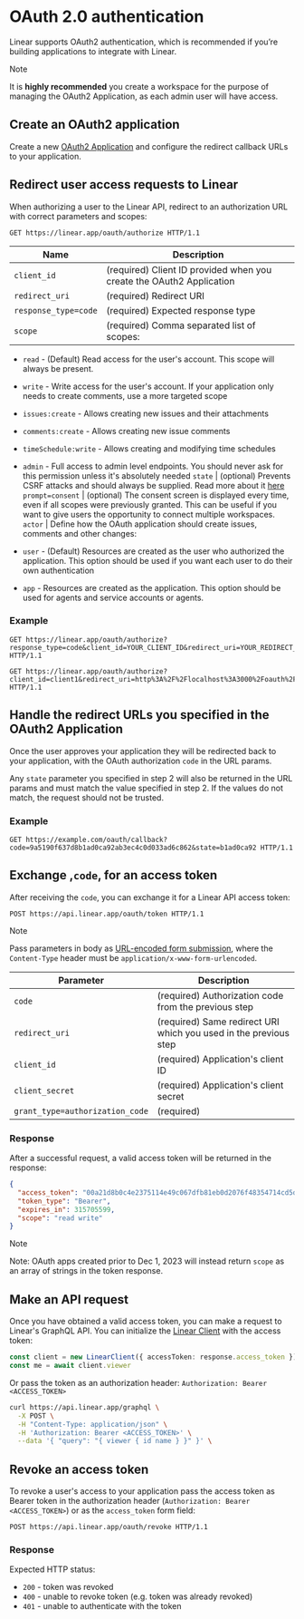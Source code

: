 # OAuth 2.0 authentication

Linear supports OAuth2 authentication, which is recommended if you’re building applications to integrate with Linear.

> [!NOTE]
> It is **highly recommended** you create a workspace for the purpose of managing the OAuth2 Application, as each admin user will have access.

## Create an OAuth2 application

Create a new [OAuth2 Application](https://linear.app/settings/api/applications/new) and configure the redirect callback URLs to your application.

## Redirect user access requests to Linear

When authorizing a user to the Linear API, redirect to an authorization URL with correct parameters and scopes:

```http
GET https://linear.app/oauth/authorize HTTP/1.1
```

Name | Description
--- | ---
`client_id` | (required) Client ID provided when you create the OAuth2 Application
`redirect_uri` | (required) Redirect URI
`response_type=code` | (required) Expected response type
`scope` | (required) Comma separated list of scopes:

* `read` - (Default) Read access for the user's account. This scope will always be present.
* `write` - Write access for the user's account. If your application only needs to create comments, use a more targeted scope
* `issues:create` - Allows creating new issues and their attachments
* `comments:create` - Allows creating new issue comments
* `timeSchedule:write` - Allows creating and modifying time schedules
* `admin` - Full access to admin level endpoints. You should never ask for this permission unless it's absolutely needed
`state` | (optional) Prevents CSRF attacks and should always be supplied. Read more about it [here](https://auth0.com/docs/protocols/state-parameters)
`prompt=consent` | (optional) The consent screen is displayed every time, even if all scopes were previously granted. This can be useful if you want to give users the opportunity to connect multiple workspaces.
`actor` | Define how the OAuth application should create issues, comments and other changes:

* `user` - (Default) Resources are created as the user who authorized the application. This option should be used if you want each user to do their own authentication
* `app` - Resources are created as the application. This option should be used for agents and service accounts or agents.

### Example

```http
GET https://linear.app/oauth/authorize?response_type=code&client_id=YOUR_CLIENT_ID&redirect_uri=YOUR_REDIRECT_URL&state=SECURE_RANDOM&scope=read HTTP/1.1

GET https://linear.app/oauth/authorize?client_id=client1&redirect_uri=http%3A%2F%2Flocalhost%3A3000%2Foauth%2Fcallback&response_type=code&scope=read,write HTTP/1.1
```

## Handle the redirect URLs you specified in the OAuth2 Application

Once the user approves your application they will be redirected back to your application, with the OAuth authorization `code` in the URL params.

Any `state` parameter you specified in step 2 will also be returned in the URL params and must match the value specified in step 2. If the values do not match, the request should not be trusted.

### Example

```http
GET https://example.com/oauth/callback?code=9a5190f637d8b1ad0ca92ab3ec4c0d033ad6c862&state=b1ad0ca92 HTTP/1.1
```

## Exchange ,`code`, for an access token

After receiving the `code`, you can exchange it for a Linear API access token:

```http
POST https://api.linear.app/oauth/token HTTP/1.1
```

> [!NOTE]
> Pass parameters in body as [URL-encoded form submission](https://developer.mozilla.org/en-US/docs/Web/HTTP/Methods/POST#url-encoded_form_submission), where the `Content-Type` header must be `application/x-www-form-urlencoded`.

Parameter | Description
--- | ---
`code` | (required) Authorization code from the previous step
`redirect_uri` | (required) Same redirect URI which you used in the previous step
`client_id` | (required) Application's client ID
`client_secret` | (required) Application's client secret
`grant_type=authorization_code` | (required)

### Response

After a successful request, a valid access token will be returned in the response:

```json
{
  "access_token": "00a21d8b0c4e2375114e49c067dfb81eb0d2076f48354714cd5df984d87b67cc",
  "token_type": "Bearer",
  "expires_in": 315705599,
  "scope": "read write"
}
```

> [!NOTE]
> Note: OAuth apps created prior to Dec 1, 2023 will instead return `scope` as an array of strings in the token response.

## Make an API request

Once you have obtained a valid access token, you can make a request to Linear's GraphQL API. You can initialize the [Linear Client](https://linear.app/developers/sdk) with the access token:

```typescript
const client = new LinearClient({ accessToken: response.access_token })
const me = await client.viewer
```

Or pass the token as an authorization header: `Authorization: Bearer <ACCESS_TOKEN>`

```sh
curl https://api.linear.app/graphql \
  -X POST \
  -H "Content-Type: application/json" \
  -H 'Authorization: Bearer <ACCESS_TOKEN>' \
  --data '{ "query": "{ viewer { id name } }" }' \
```

## Revoke an access token

To revoke a user's access to your application pass the access token as Bearer token in the authorization header (`Authorization: Bearer <ACCESS_TOKEN>`) or as the `access_token` form field:

```http
POST https://api.linear.app/oauth/revoke HTTP/1.1
```

### Response

Expected HTTP status:

* `200` - token was revoked
* `400` - unable to revoke token (e.g. token was already revoked)
* `401` - unable to authenticate with the token